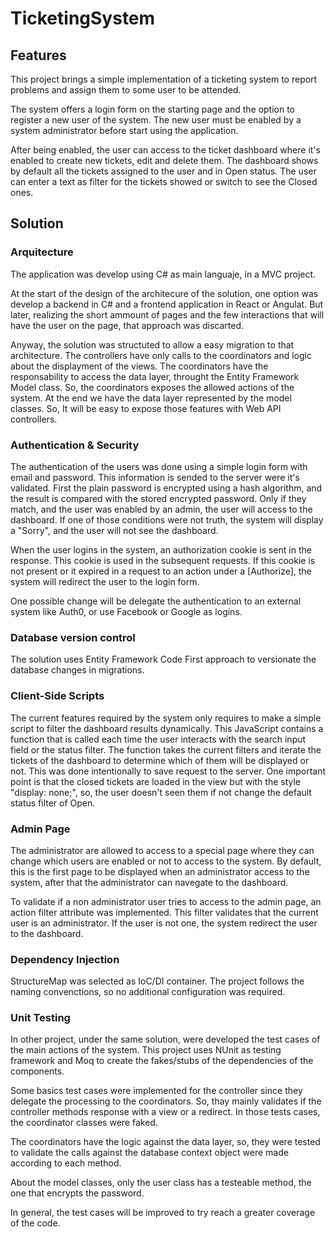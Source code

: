 # TicketingSystem

## Features

This project brings a simple implementation of a ticketing system to report problems and assign them to some user to be attended.

The system offers a login form on the starting page and the option to register a new user of the system.
The new user must be enabled by a system administrator before start using the application.

After being enabled, the user can access to the ticket dashboard where it's enabled to create new tickets, edit and delete them.
The dashboard shows by default all the tickets assigned to the user and in Open status.
The user can enter a text as filter for the tickets showed or switch to see the Closed ones.

## Solution

### Arquitecture

The application was develop using C# as main languaje, in a MVC project. 

At the start of the design of the architecure of the solution, one option was develop a backend in C# and a frontend application in React or Angulat. 
But later, realizing the short ammount of pages and the few interactions that will have the user on the page, that approach was discarted.

Anyway, the solution was structuted to allow a easy migration to that architecture. 
The controllers have only calls to the coordinators and logic about the displayment of the views.
The coordinators have the responsability to access the data layer, throught the Entity Framework Model class. So, the coordinators exposes the allowed actions of the system.
At the end we have the data layer represented by the model classes.
So, It will be easy to expose those features with Web API controllers.

### Authentication & Security

The authentication of the users was done using a simple login form with email and password. This information is sended to the server were it's validated.
First the plain password is encrypted using a hash algorithm, and the result is compared with the stored encrypted password. 
Only if they match, and the user was enabled by an admin, the user will access to the dashboard.
If one of those conditions were not truth, the system will display a "Sorry", and the user will not see the dashboard.

When the user logins in the system, an authorization cookie is sent in the response. This cookie is used in the subsequent requests. 
If this cookie is not present or it expired in a request to an action under a [Authorize], the system will redirect the user to the login form.

One possible change will be delegate the authentication to an external system like Auth0, or use Facebook or Google as logins.

### Database version control

The solution uses Entity Framework Code First approach to versionate the database changes in migrations.

### Client-Side Scripts

The current features required by the system only requires to make a simple script to filter the dashboard results dynamically.
This JavaScript contains a function that is called each time the user interacts with the search input field or the status filter.
The function takes the current filters and iterate the tickets of the dashboard to determine which of them will be displayed or not.
This was done intentionally to save request to the server. 
One important point is that the closed tickets are loaded in the view but with the style "display: none;", so, the user doesn't seen them if not change the default status filter of Open.

### Admin Page

The administrator are allowed to access to a special page where they can change which users are enabled or not to access to the system.
By default, this is the first page to be displayed when an administrator access to the system, after that the administrator can navegate to the dashboard.

To validate if a non administrator user tries to access to the admin page, an action filter attribute was implemented.
This filter validates that the current user is an administrator. If the user is not one, the system redirect the user to the dashboard.

### Dependency Injection

StructureMap was selected as IoC/DI container. The project follows the naming convenctions, so no additional configuration was required.

### Unit Testing

In other project, under the same solution, were developed the test cases of the main actions of the system.
This project uses NUnit as testing framework and Moq to create the fakes/stubs of the dependencies of the components.

Some basics test cases were implemented for the controller since they delegate the processing to the coordinators. 
So, thay mainly validates if the controller methods response with a view or a redirect. 
In those tests cases, the coordinator classes were faked.

The coordinators have the logic against the data layer, so, they were tested to validate the calls against the database context object were made according to each method.

About the model classes, only the user class has a testeable method, the one that encrypts the password.

In general, the test cases will be improved to try reach a greater coverage of the code.


